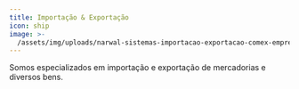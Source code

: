 ```yaml
---
title: Importação & Exportação
icon: ship
image: >-
  /assets/img/uploads/narwal-sistemas-importacao-exportacao-comex-empresas-sistemas-radar.jpg
---
```


Somos especializados em importação e exportação de mercadorias e diversos bens.
